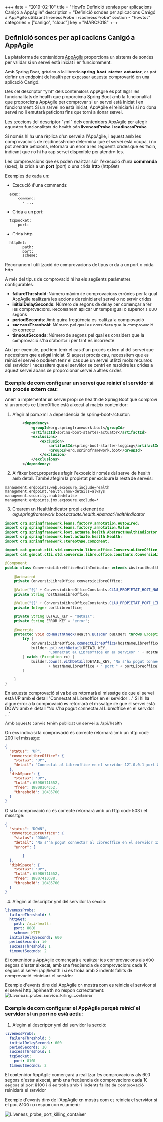 +++
date        = "2019-02-10"
title       = "HowTo Definició sondes per aplicacions Canigó a AppAgile"
description = "Definició sondes per aplicacions Canigó a AppAgile utilitzant livenessProbe i readinessProbe"
section = "howtos"
categories = ["canigo", "cloud"]
key = "MARC2018"
+++

## Definició sondes per aplicacions Canigó a AppAgile

La plataforma de contenidors [AppAgile](https://canigo.ctti.gencat.cat/cloud/contenidors_appagile/) proporciona un sistema de sondes per validar si un servei està iniciat i en funcionament.

Amb Spring Boot, gràcies a la llibreria **spring-boot-starter-actuator**, es pot definir un endpoint de health per expossar aquesta comprovació en una aplicació Canigó.

Des del descriptor "yml" dels contenidors AppAgile es pot lligar les funcionalitats de health que proporciona Spring Boot amb la funcionalitat que proporciona AppAgile per comprovar si un servei està iniciat i en funcionament. Si un servei no està iniciat, AppAgile el reiniciarà i si no dona servei no li enrutarà peticions fins que torni a donar servei.

Les seccions del descriptor "yml" dels contenidors AppAgile per afegir aquestes funcionalitats de health són **livenessProbe** i **readinessProbe**.

Si només hi ha una rèplica d'un servei a l'AppAgile, i aquest amb les comprovacions de readinessProbe determina que el servei està ocupat i no pot atendre peticions, retornarà un error a les següents crides que es facin, indicant que no hi ha cap servei disponible per atendre-les.

Les comprovacions que es poden realitzar són l'execució d'una **commanda** (exec), la crida a un **port** (port) o una crida **http** (httpGet)

Exemples de cada un:

- Execució d'una commanda:
```
  exec:
      command:
        - ...
```

- Crida a un port:
```
  tcpSocket:
      port: 
```

- Crida http:
```
  httpGet:
    	path: 
    	port: 
    	scheme:
```

Recomanem l'utilització de comprovacions de tipus crida a un port o crida http.

A més del tipus de comprovació hi ha els següents paràmetres configurables:

- **failureThreshold**: Número màxim de comprovacions errònies per la qual AppAgile realitzarà les accions de reiniciar el servei o no servir crides
- **initialDelaySeconds**: Número de segons de delay per començar a fer les comprovacions. Recomanem aplicar un temps igual o superior a 600 segons
- **periodSeconds**: Amb quina freqüència es realitza la comprovació
- **successThreshold**: Número pel qual es considera que la comprovació és correcte
- **timeoutSeconds**: Número de segons pel qual es considera que la comprovació s'ha d'abortar i per tant és incorrecte

Així per exemple, podríem tenir el cas d'un procés extern al del servei que necessitem que estigui iniciat. Si aquest procés cau, necessitem que es reinici el servei o podríem tenir el cas que un servei utilitzi molts recursos del servidor i necessitem que el servidor se centri en resoldre les crides a aquest servei abans de proporcionar servei a altres crides

### Exemple de com configurar un servei que reinicï el servidor si un procés extern cau:

Anem a implementar un servei propi de health de Spring Boot que comprovi si un procés de LibreOffice està aixecat al mateix contenidor:

1. Afegir al pom.xml la dependencia de spring-boot-actuator:

``` xml
		<dependency>
			<groupId>org.springframework.boot</groupId>
			<artifactId>spring-boot-starter-actuator</artifactId>
			<exclusions>
				<exclusion>
					<artifactId>spring-boot-starter-logging</artifactId>
					<groupId>org.springframework.boot</groupId>
				</exclusion>
			</exclusions>
		</dependency>
```
		
2. Al fitxer boot.properties afegir l'exposició només del servei de health amb detall. També afegim la propietat per excloure la resta de serveis:

``` properties
management.endpoints.web.exposure.include=health
management.endpoint.health.show-details=always
management.security.enabled=false
management.endpoints.jmx.exposure.exclude=*
```

3. Crearem un HealthIndicator propi extenent de *org.springframework.boot.actuate.health.AbstractHealthIndicator*

``` java
import org.springframework.beans.factory.annotation.Autowired;
import org.springframework.beans.factory.annotation.Value;
import org.springframework.boot.actuate.health.AbstractHealthIndicator;
import org.springframework.boot.actuate.health.Health;
import org.springframework.stereotype.Component;

import cat.gencat.ctti.std.conversio.libre.office.ConversioLibreOffice;
import cat.gencat.ctti.std.conversio.libre.office.constants.ConversioLibreOfficeConstants;

@Component
public class ConversioLibreOfficeHealthIndicator extends AbstractHealthIndicator {

	@Autowired
	private ConversioLibreOffice conversioLibreOffice;

	@Value("${" + ConversioLibreOfficeConstants.CLAU_PROPIETAT_HOST_NAME_LIBRE_OFFICE + "}")
	private String hostNameLibreOffice;

	@Value("${" + ConversioLibreOfficeConstants.CLAU_PROPIETAT_PORT_LIBRE_OFFICE + "}")
	private Integer portLibreoffice;

	private String DETAIL_KEY = "detail";
	private String ERROR_KEY = "error";

	@Override
	protected void doHealthCheck(Health.Builder builder) throws Exception {
		try {
			conversioLibreOffice.connectLibreOffice(hostNameLibreOffice, portLibreoffice);
			builder.up().withDetail(DETAIL_KEY,
					"Connectat al Libreoffice en el servidor " + hostNameLibreOffice + " port " + portLibreoffice);
		} catch (Exception ex) {
			builder.down().withDetail(DETAIL_KEY, "No s'ha pogut connectar al Libreoffice en el servidor "
					+ hostNameLibreOffice + " port " + portLibreoffice).withDetail(ERROR_KEY, ex);
		}

	}
}
```

En aquesta comprovació si va bé es retornarà el missatge de que el servei està UP amb el detall "Connectat al Libreoffice en el servidor ..."
Si hi ha algun error a la comprovació es retornarà el missatge de que el servei està DOWN amb el detall "No s'ha pogut connectar al Libreoffice en el servidor ..."

Amb aquests canvis tenim publicat un servei a:
/api/health

On ens indica si la comprovació és correcte retornarà amb un http code 200 i el missatge:

``` json
{
  "status": "UP",
  "conversioLibreOffice": {
    "status": "UP",
    "detail": "Connectat al Libreoffice en el servidor 127.0.0.1 port 8100"
  },
  "diskSpace": {
    "status": "UP",
    "total": 65986711552,
    "free": 18808164352,
    "threshold": 10485760
  }
}
```

O si la comprovació no és correcte retornarà amb un http code 503 i el missatge:

``` json
{
  "status": "DOWN",
  "conversioLibreOffice": {
    "status": "DOWN",
    "detail": "No s'ha pogut connectar al Libreoffice en el servidor 127.0.0.1 port 8100",
    "error": {

		}
  },
  "diskSpace": {
    "status": "UP",
    "total": 65986711552,
    "free": 18807410688,
    "threshold": 10485760
  }
}
```

4. Afegim al descriptor yml del servidor la secció:

``` yml
livenessProbe:
  failureThreshold: 3
  httpGet:
    path: /api/health
    port: 8080
    scheme: HTTP
  initialDelaySeconds: 600
  periodSeconds: 10
  successThreshold: 1
  timeoutSeconds: 2
```
  
El contenidor a AppAgile començarà a realitzar les comprovacions als 600 segons d'estar aixecat, amb una freqüencia de comprovacions cada 10 segons al servei /api/health i si es troba amb 3 indents fallits de comprovació reiniciarà el servidor

Exemple d'events dins del AppAgile on mostra com es reinicia el servidor si el servei http /api/health no respon correctament:
![Liveness_probe_service_killing_container](/related/canigo/howto/imatges/201903_Liveness_probe_service_killing_container.png "Liveness probe service killing container")

### Exemple de com configurar el AppAgile perquè reinicï el servidor si un port no està actiu:

1. Afegim al descriptor yml del servidor la secció:

``` yml
livenessProbe:
  failureThreshold: 3
  initialDelaySeconds: 600
  periodSeconds: 10
  successThreshold: 1
  tcpSocket:
    port: 8100
  timeoutSeconds: 2
```
  
El contenidor AppAgile començarà a realitzar les comprovacions als 600 segons d'estar aixecat, amb una freqüencia de comprovacions cada 10 segons al port 8100 i si es troba amb 3 indents fallits de comprovació reiniciarà el servidor

Exemple d'events dins de l'AppAgile on mostra com es reinicia el servidor si el port 8100 no respon correctament:

![Liveness_probe_port_killing_container](/related/canigo/howto/imatges/201903_Liveness_probe_port_killing_container.png "Liveness probe port killing container")

